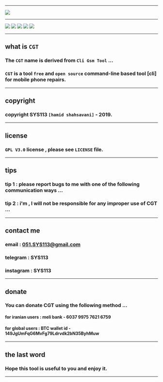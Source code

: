 ------------------------------------------------------------------------------------------------------------------

![](https://github.com/sys113/CliGsmTool/raw/master/CGT.png)

------------------------------------------------------------------------------------------------------------------

![](https://img.shields.io/github/stars/SYS113/CliGsmTool.svg)
![](https://img.shields.io/github/forks/SYS113/CliGsmTool.svg)
![](https://img.shields.io/github/tag/SYS113/CliGsmTool.svg)
![](https://img.shields.io/github/release/SYS113/CliGsmTool.svg)
![](https://img.shields.io/github/issues/SYS113/CliGsmTool.svg)

------------------------------------------------------------------------------------------------------------------

## what is `CGT`

### The `CGT` name is derived from `Cli Gsm Tool` ...

### `CGT` is a tool `free` and `open source` command-line based tool [cli] for mobile phone repairs.
------------------------------------------------------------------------------------------------------------------

## copyright 

### copyright SYS113 `[hamid shahsavani]` - 2019.

------------------------------------------------------------------------------------------------------------------

## license 

### `GPL V3.0` license , please see `LICENSE` file.

------------------------------------------------------------------------------------------------------------------

## tips 

### tip 1 : please report bugs to me with one of the following communication ways ...
### tip 2 : i'm , I will not be responsible for any improper use of CGT ...

------------------------------------------------------------------------------------------------------------------

## contact me 

### email      : 051.SYS113@gmail.com
### telegram   : SYS113
### instagram  : SYS113

------------------------------------------------------------------------------------------------------------------

## donate 

### You can donate CGT using the following method ...

#### for iranian users :   meli bank   - 6037 9975 7621 6759
#### for global  users : BTC wallet id - 149JgUmFqG6MvFg79Ldrvdk2bN35ByhMuw
	
-------------------------------------------------------------------------------------------------------------------

## the last word 

### Hope this tool is useful to you and enjoy it.

-------------------------------------------------------------------------------------------------------------------
